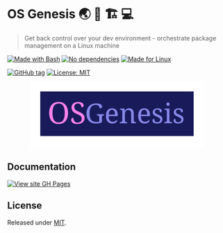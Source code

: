 # OS Genesis 🌏 🧬 🏗 💻
> Get back control over your dev environment - orchestrate package management on a Linux machine

[![Made with Bash](https://img.shields.io/badge/Made_with-Bash-blue.svg)](https://www.gnu.org/software/bash/)
[![No dependencies](https://img.shields.io/badge/dependencies-0-blue.svg)](https://www.gnu.org/software/bash/)
[![Made for Linux](https://img.shields.io/badge/Made_for-Linux_🐧-blue.svg)](https://www.linux.org/)

[![GitHub tag](https://img.shields.io/github/tag/MichaelCurrin/os-genesis)](https://github.com/MichaelCurrin/os-genesis/tags/)
[![License: MIT](https://img.shields.io/badge/License-MIT-blue)](#license)

<p align="center">
    <a href="https://michaelcurrin.github.io/os-genesis/">
        <img src="/docs/logo.svg" height="150px">
    </a>
</p>


## Documentation

[![View site GH Pages](https://img.shields.io/badge/GH_Pages-Read_the_docs-blue?style=for-the-badge)](https://michaelcurrin.github.io/os-genesis/)


## License

Released under [MIT](/LICENSE).
